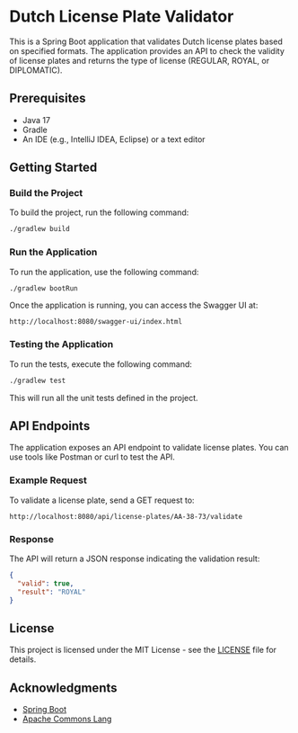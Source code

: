 
# Dutch License Plate Validator

This is a Spring Boot application that validates Dutch license plates based on specified formats. The application provides an API to check the validity of license plates and returns the type of license (REGULAR, ROYAL, or DIPLOMATIC).

## Prerequisites

- Java 17
- Gradle
- An IDE (e.g., IntelliJ IDEA, Eclipse) or a text editor

## Getting Started

### Build the Project

To build the project, run the following command:

```bash
./gradlew build
```

### Run the Application

To run the application, use the following command:

```bash
./gradlew bootRun
```

Once the application is running, you can access the Swagger UI at:

```
http://localhost:8080/swagger-ui/index.html
```

### Testing the Application

To run the tests, execute the following command:

```bash
./gradlew test
```

This will run all the unit tests defined in the project.

## API Endpoints

The application exposes an API endpoint to validate license plates. You can use tools like Postman or curl to test the API.

### Example Request

To validate a license plate, send a GET request to:

```
http://localhost:8080/api/license-plates/AA-38-73/validate
```

### Response

The API will return a JSON response indicating the validation result:

```json
{
  "valid": true,
  "result": "ROYAL"
}
```

## License

This project is licensed under the MIT License - see the [LICENSE](LICENSE) file for details.

## Acknowledgments

- [Spring Boot](https://spring.io/projects/spring-boot)
- [Apache Commons Lang](https://commons.apache.org/proper/commons-lang/)

